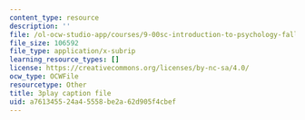 ```yaml
---
content_type: resource
description: ''
file: /ol-ocw-studio-app/courses/9-00sc-introduction-to-psychology-fall-2011/a761345524a45558be2a62d905f4cbef_Vko17una2Zw.vtt
file_size: 106592
file_type: application/x-subrip
learning_resource_types: []
license: https://creativecommons.org/licenses/by-nc-sa/4.0/
ocw_type: OCWFile
resourcetype: Other
title: 3play caption file
uid: a7613455-24a4-5558-be2a-62d905f4cbef
---
```

